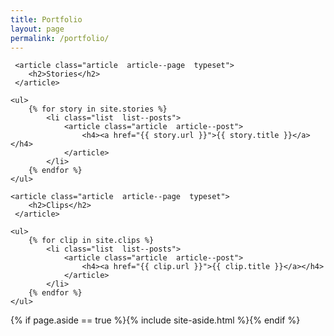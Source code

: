 ```yaml
---
title: Portfolio
layout: page
permalink: /portfolio/
---
```


<main class="main  container">

  <div class="content">

   	 <article class="article  article--page  typeset">
    	<h2>Stories</h2>
   	 </article>

    <ul>
    	{% for story in site.stories %}
    		<li class="list  list--posts">
    			<article class="article  article--post">
    				<h4><a href="{{ story.url }}">{{ story.title }}</a></h4>
    			</article>
    		</li>
  	  	{% endfor %}
  	</ul>

  	<article class="article  article--page  typeset">
    	<h2>Clips</h2>
   	 </article>

    <ul>
    	{% for clip in site.clips %}
    		<li class="list  list--posts">
    			<article class="article  article--post">
    				<h4><a href="{{ clip.url }}">{{ clip.title }}</a></h4>
    			</article>
    		</li>
  	  	{% endfor %}
  	</ul>

  </div>

  {% if page.aside == true %}{% include site-aside.html %}{% endif %}

</main>
